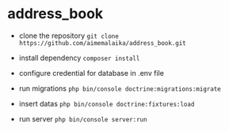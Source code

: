 # address_book

- clone the repository
  `git clone https://github.com/aimemalaika/address_book.git`
  
- install dependency 
  `composer install`
 
 - configure credential for database in .env file
 
 - run migrations
  `php bin/console doctrine:migrations:migrate`
 
 - insert datas
  `php bin/console doctrine:fixtures:load`
  
 - run server
  `php bin/console server:run`
